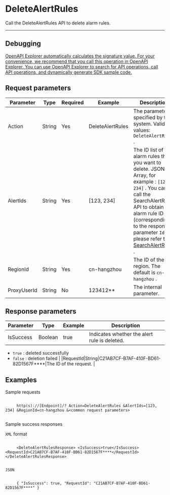 # DeleteAlertRules

Call the DeleteAlertRules API to delete alarm rules.

****

## Debugging

[OpenAPI Explorer automatically calculates the signature value. For your convenience, we recommend that you call this operation in OpenAPI Explorer. You can use OpenAPI Explorer to search for API operations, call API operations, and dynamically generate SDK sample code.](https://api.aliyun.com/#product=ARMS&api=DeleteAlertRules&type=RPC&version=2019-08-08)

## Request parameters

|Parameter|Type|Required|Example|Description|
|---------|----|--------|-------|-----------|
|Action|String|Yes|DeleteAlertRules|The parameter specified by the system. Valid values: `DeleteAlertRules` . |
|AlertIds|String|Yes|\[123, 234\]|The ID list of the alarm rules that you want to delete. JSON Array, for example : `[123, 234]` . You can call the SearchAlertRules API to obtain the alarm rule ID \(corresponding to the response parameter `Id` \), please refer to [SearchAlertRules](~~175825~~) . |
|RegionId|String|Yes|cn-hangzhou|The ID of the region. The default is `cn-hangzhou` . |
|ProxyUserId|String|No|123412\*\*|The internal parameter. |

## Response parameters

|Parameter|Type|Example|Description|
|---------|----|-------|-----------|
|IsSuccess|Boolean|true|Indicates whether the alert rule is deleted.

 -   `true` : deleted successfully
-   `false` : deletion failed |
|RequestId|String|C21AB7CF-B7AF-410F-BD61-82D1567F\*\*\*\*|The ID of the request. |

## Examples

Sample requests

```

     http(s)://[Endpoint]/? Action=DeleteAlertRules &AlertIds=[123, 234] &RegionId=cn-hangzhou &<common request parameters> 
   
```

Sample success responses

`XML` format

```

     <DeleteAlertRulesResponse> <IsSuccess>true</IsSuccess> <RequestId>C21AB7CF-B7AF-410F-BD61-82D1567F****</RequestId> </DeleteAlertRulesResponse> 
   
```

`JSON`

```

     { "IsSuccess": true, "RequestId": "C21AB7CF-B7AF-410F-BD61-82D1567F****" } 
   
```

